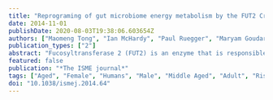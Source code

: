 ```yaml
---
title: "Reprograming of gut microbiome energy metabolism by the FUT2 Crohn's disease risk polymorphism"
date: 2014-11-01
publishDate: 2020-08-03T19:38:06.603654Z
authors: ["Maomeng Tong", "Ian McHardy", "Paul Ruegger", "Maryam Goudarzi", "Purna C. Kashyap", "Talin Haritunians", "Xiaoxiao Li", "Thomas G. Graeber", "Emma Schwager", "Curtis Huttenhower", "Albert J. Fornace", "Justin L. Sonnenburg", "Dermot P. B. McGovern", "James Borneman", "Jonathan Braun"]
publication_types: ["2"]
abstract: "Fucosyltransferase 2 (FUT2) is an enzyme that is responsible for the synthesis of the H antigen in body fluids and on the intestinal mucosa. The H antigen is an oligosaccharide moiety that acts as both an attachment site and carbon source for intestinal bacteria. Non-secretors, who are homozygous for the loss-of-function alleles of FUT2 gene (sese), have increased susceptibility to Crohn's disease (CD). To characterize the effect of FUT2 polymorphism on the mucosal ecosystem, we profiled the microbiome, meta-proteome and meta-metabolome of 75 endoscopic lavage samples from the cecum and sigmoid of 39 healthy subjects (12 SeSe, 18 Sese and 9 sese). Imputed metagenomic analysis revealed perturbations of energy metabolism in the microbiome of non-secretor and heterozygote individuals, notably the enrichment of carbohydrate and lipid metabolism, cofactor and vitamin metabolism and glycan biosynthesis and metabolism-related pathways, and the depletion of amino-acid biosynthesis and metabolism. Similar changes were observed in mice bearing the FUT2(-/-) genotype. Metabolomic analysis of human specimens revealed concordant as well as novel changes in the levels of several metabolites. Human metaproteomic analysis indicated that these functional changes were accompanied by sub-clinical levels of inflammation in the local intestinal mucosa. Therefore, the colonic microbiota of non-secretors is altered at both the compositional and functional levels, affecting the host mucosal state and potentially explaining the association of FUT2 genotype and CD susceptibility."
featured: false
publication: "*The ISME journal*"
tags: ["Aged", "Female", "Humans", "Male", "Middle Aged", "Adult", "Risk Factors", "Crohn Disease", "Animals", "Mice", "Mice", "Inbred C57BL", "Microbiota", "Intestinal Mucosa", "Polymorphism", "Genetic", "Mice", "Knockout", "Fucosyltransferases", "Bacteria", "Energy Metabolism", "Metabolome", "Metagenome", "Proteome"]
doi: "10.1038/ismej.2014.64"
---
```


